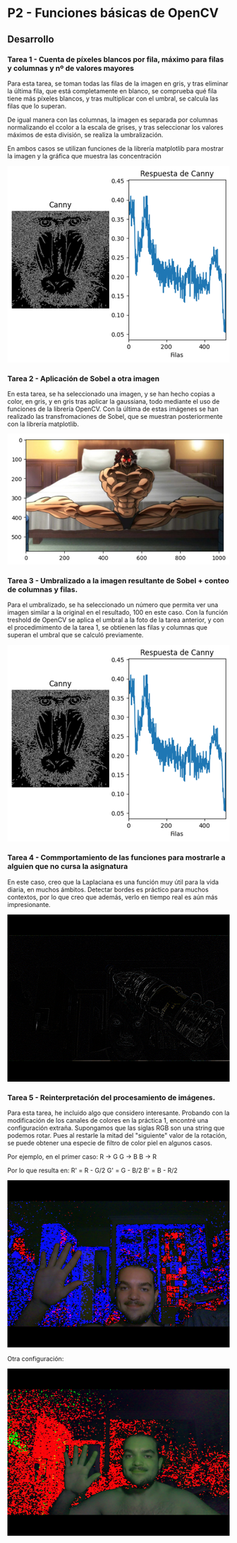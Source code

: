 
# P2 - Funciones básicas de OpenCV

## Desarrollo

### Tarea 1 - Cuenta de píxeles blancos por fila, máximo para filas y columnas y nº de valores mayores

  Para esta tarea, se toman todas las filas de la imagen en gris, y tras eliminar la última fila, que está completamente en blanco, se comprueba qué  fila  tiene más píxeles blancos, y  tras multiplicar con el umbral, se calcula las filas  que lo superan.

  De igual manera con las columnas, la imagen es separada por columnas normalizando el ccolor a la escala de grises, y tras seleccionar los valores máximos de esta división, se realiza la umbralización.

  En ambos casos se utilizan funciones de la librería matplotlib para mostrar la imagen y la gráfica que muestra las concentración

  ![](VC_P2_0.png)

### Tarea 2 - Aplicación de Sobel a otra imagen

  En esta tarea, se ha seleccionado una imagen, y se han hecho copias a color, en gris, y en gris tras aplicar la gaussiana, todo mediante el uso de funciones de la librería OpenCV. Con la última de estas imágenes se han realizado las transfromaciones de Sobel, que se muestran posteriormente con la librería matplotlib.
  
  ![](VC_P2_1.png)

### Tarea 3 - Umbralizado a la imagen resultante de Sobel + conteo de columnas y filas.

  Para el umbralizado, se ha seleccionado un número que permita ver una imagen similar a la original en el resultado,   100 en este caso. Con la función treshold de OpenCV se aplica el umbral a la foto de la tarea anterior, y con el procedimimento de la tarea 1, se obtienen las filas y columnas que superan el umbral que se calculó previamente.
  
  ![](VC_P2_0.png)

### Tarea 4 - Commportamiento de las funciones para mostrarle a alguien que no cursa la asignatura

  En este caso, creo que la Laplaciana es una función muy útil para la vida diaria, en muchos ámbitos. Detectar bordes es práctico para muchos contextos, por lo que creo que además, verlo en tiempo real es aún más impresionante.

  ![](Laplaciana-bordes.png)

### Tarea 5 - Reinterpretación del procesamiento de imágenes.

  Para esta tarea, he incluido algo que considero interesante. Probando con la modificación de los canales de colores en la práctica 1, encontré una configuración extraña. Supongamos que las siglas RGB son una string que podemos rotar. Pues al restarle la mitad del "siguiente" valor de la rotación, se puede obtener una especie de filtro de color piel en algunos casos.

  Por ejemplo, en el primer caso:
  R -> G
  G -> B
  B -> R

  Por lo que resulta en:
  R' = R - G/2
  G' = G - B/2
  B' = B - R/2

  ![](Captura_filtro_color_piel.png)

  Otra configuración:

  ![](Captura_filtro_color_piel2.png)
